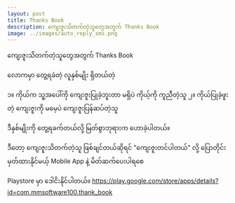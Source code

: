 ```yaml
---
layout: post
title: Thanks Book
description: ကျေးဇူးသိတက်တဲ့သူတွေအတွက် Thanks Book
image: ../images/auto_reply_sms.png
---
```

ကျေးဇူးသိတက်တဲ့သူတွေအတွက် Thanks Book

လောကမှာ တွေ့ရခဲတဲ့ လူနှစ်မျိုး ရှိတယ်တဲ့

၁။ ကိုယ်က သူ့အပေါ်ကို ကျေးဇူးပြုခဲ့ဘူးတာ မရှိပဲ ကိုယ့်ကို ကူညီတဲ့သူ
၂။ ကိုယ်ပြုခဲ့ဖူးတဲ့ ကျေးဇူးကို မမေ့ပဲ ကျေးဇူးပြန်ဆပ်တဲ့သူ

ဒီနှစ်မျိုးကို တွေ့ရခက်တယ်လို့ မြတ်စွာဘုရားက ဟောခဲ့ပါတယ်။

ဒီတော့ ကျေးဇူးသိတက်တဲ့သူ ဖြစ်ချင်တယ်ဆိုရင် "ကျေးဇူးတင်ပါတယ်" လို့ ပြောတိုင်း မှတ်ထားနိုင်မယ့် Mobile App နဲ့ မိတ်ဆက်ပေးပါရစေ

Playstore မှာ ဒေါငိးနိုင်ပါတယ်။
https://play.google.com/store/apps/details?id=com.mmsoftware100.thank_book



